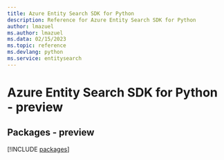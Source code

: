 ```yaml
---
title: Azure Entity Search SDK for Python
description: Reference for Azure Entity Search SDK for Python
author: lmazuel
ms.author: lmazuel
ms.data: 02/15/2023
ms.topic: reference
ms.devlang: python
ms.service: entitysearch
---
```

# Azure Entity Search SDK for Python - preview
## Packages - preview
[!INCLUDE [packages](entity-search-index.md)]